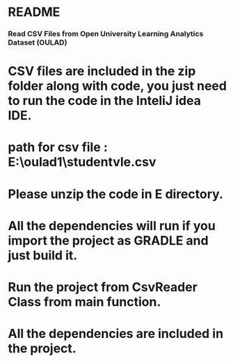 # README #

### Read CSV Files from Open University Learning Analytics Dataset (OULAD) ###

# CSV files are included in the zip folder along with code, you just need to run the code in the InteliJ idea IDE.

# path for csv file : E:\oulad1\studentvle.csv

# Please unzip the code in E directory.

# All the dependencies will run if you import the project as GRADLE and just build it.

# Run the project from CsvReader Class from main function.

# All the dependencies are included in the project.